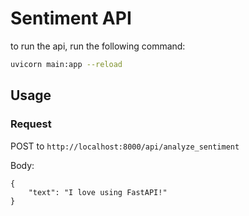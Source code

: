 # Sentiment API

to run the api, run the following command:

```bash
uvicorn main:app --reload
```

## Usage

### Request

POST to `http://localhost:8000/api/analyze_sentiment`

Body:

```
{
    "text": "I love using FastAPI!"
}
```
